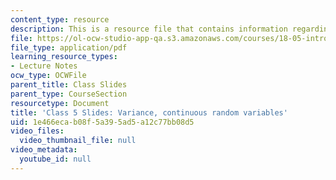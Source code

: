 ```yaml
---
content_type: resource
description: This is a resource file that contains information regarding class 5.
file: https://ol-ocw-studio-app-qa.s3.amazonaws.com/courses/18-05-introduction-to-probability-and-statistics-spring-2014/1e466ecab08f5a395ad5a12c77bb08d5_MIT18_05S14_class5_slides.pdf
file_type: application/pdf
learning_resource_types:
- Lecture Notes
ocw_type: OCWFile
parent_title: Class Slides
parent_type: CourseSection
resourcetype: Document
title: 'Class 5 Slides: Variance, continuous random variables'
uid: 1e466eca-b08f-5a39-5ad5-a12c77bb08d5
video_files:
  video_thumbnail_file: null
video_metadata:
  youtube_id: null
---
```

